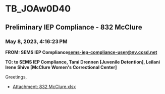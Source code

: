 # TB_JOAw0D40
## Preliminary IEP Compliance - 832 McClure
### May 8, 2023, 4:16:23 PM
**FROM: SEMS IEP Compliance<sems-iep-compliance-user@nv.ccsd.net>**

**TO: to SEMS IEP Compliance, Tami Drennen [Juvenile Detention], Leilani Irene Shive [McClure Women's Correctional Center]**


Greetings, 





* [Attachment: 832 McClure.xlsx](TB_JOAw0D40-attachment-1.xlsx)

